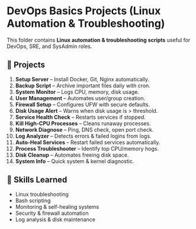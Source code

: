 # DevOps Basics Projects (Linux Automation & Troubleshooting)

This folder contains **Linux automation & troubleshooting scripts** useful for DevOps, SRE, and SysAdmin roles.

## 🚀 Projects
1. **Setup Server** – Install Docker, Git, Nginx automatically.
2. **Backup Script** – Archive important files daily with cron.
3. **System Monitor** – Logs CPU, memory, disk usage.
4. **User Management** – Automates user/group creation.
5. **Firewall Setup** – Configures UFW with secure defaults.
6. **Disk Usage Alert** – Warns when disk usage is > threshold.
7. **Service Health Check** – Restarts services if stopped.
8. **Kill High-CPU Processes** – Cleans runaway processes.
9. **Network Diagnose** – Ping, DNS check, open port check.
10. **Log Analyzer** – Detects errors & failed logins from logs.
11. **Auto-Heal Services** – Restart failed services automatically.
12. **Process Troubleshooter** – Identify top CPU/memory hogs.
13. **Disk Cleanup** – Automates freeing disk space.
14. **System Info** – Quick system & kernel diagnostic.

## 📘 Skills Learned
- Linux troubleshooting
- Bash scripting
- Monitoring & self-healing systems
- Security & firewall automation
- Log analysis & disk maintenance
